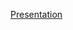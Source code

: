 [Presentation](https://github.com/LittleDijkstraZ/Analogical_Retrieval/blob/master/Presentation.pdf)
